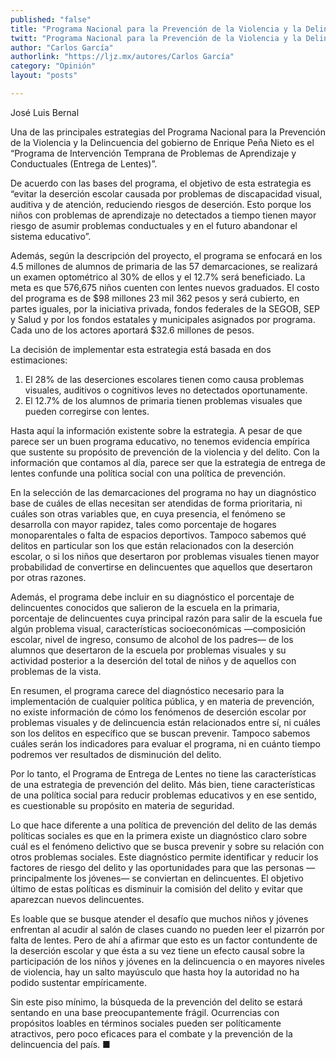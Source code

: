 ```yaml
---
published: "false"
title: "Programa Nacional para la Prevención de la Violencia y la Delincuencia"
twitt: "Programa Nacional para la Prevención de la Violencia y la Delincuencia"
author: "Carlos García"
authorlink: "https://ljz.mx/autores/Carlos García"
category: "Opinión"
layout: "posts"

---
```



José Luis Bernal

Una de las principales estrategias del Programa Nacional para la Prevención
de la Violencia y la Delincuencia del gobierno de Enrique Peña Nieto es el
“Programa de Intervención Temprana de Problemas de Aprendizaje y
Conductuales (Entrega de Lentes)”.

De acuerdo con las bases del programa, el objetivo de esta estrategia es
“evitar la deserción escolar causada por problemas de discapacidad visual,
auditiva y de atención, reduciendo riesgos de deserción. Esto porque los
niños con problemas de aprendizaje no detectados a tiempo tienen mayor
riesgo de asumir problemas conductuales y en el futuro abandonar el sistema
educativo”.

Además, según la descripción del proyecto, el programa se enfocará en los
4.5 millones de alumnos de primaria de las 57 demarcaciones, se realizará
un examen optométrico al 30% de ellos y el 12.7% será beneficiado. La meta
es que 576,675 niños cuenten con lentes nuevos graduados. El costo del
programa es de $98 millones 23 mil 362 pesos y será cubierto, en partes
iguales, por la iniciativa privada, fondos federales de la SEGOB, SEP y
Salud y por los fondos estatales y municipales asignados por programa. Cada
uno de los actores aportará $32.6 millones de pesos.

La decisión de implementar esta estrategia está basada en dos estimaciones:
1) El 28% de las deserciones escolares tienen como causa problemas
visuales, auditivos o cognitivos leves no detectados oportunamente.
2) El 12.7% de los alumnos de primaria tienen problemas visuales que pueden
corregirse con lentes.

Hasta aquí la información existente sobre la estrategia. A pesar de que
parece ser un buen programa educativo, no tenemos evidencia empírica que
sustente su propósito de prevención de la violencia y del delito. Con la
información que contamos al día, parece ser que la estrategia de entrega de
lentes confunde una política social con una política de prevención.

En la selección de las demarcaciones del programa no hay un diagnóstico
base de cuáles de ellas necesitan ser atendidas de forma prioritaria, ni
cuáles son otras variables que, en cuya presencia, el fenómeno se
desarrolla con mayor rapidez, tales como porcentaje de hogares
monoparentales o falta de espacios deportivos. Tampoco sabemos qué delitos
en particular son los que están relacionados con la deserción escolar, o si
los niños que desertaron por problemas visuales tienen mayor probabilidad
de convertirse en delincuentes que aquellos que desertaron por otras
razones.

Además, el programa debe incluir en su diagnóstico el porcentaje de
delincuentes conocidos que salieron de la escuela en la primaria,
porcentaje de delincuentes cuya principal razón para salir de la escuela
fue algún problema visual, características socioeconómicas —composición
escolar, nivel de ingreso, consumo de alcohol de los padres— de los alumnos
que desertaron de la escuela por problemas visuales y su actividad
posterior a la deserción del total de niños y de aquellos con problemas de
la vista.

En resumen, el programa carece del diagnóstico necesario para la
implementación de cualquier política pública, y en materia de prevención,
no existe información de cómo los fenómenos de deserción escolar por
problemas visuales y de delincuencia están relacionados entre sí, ni cuáles
son los delitos en específico que se buscan prevenir. Tampoco sabemos
cuáles serán los indicadores para evaluar el programa, ni en cuánto tiempo
podremos ver resultados de disminución del delito.

Por lo tanto, el Programa de Entrega de Lentes no tiene las características
de una estrategia de prevención del delito. Más bien, tiene características
de una política social para reducir problemas educativos y en ese sentido,
es cuestionable su propósito en materia de seguridad.

Lo que hace diferente a una política de prevención del delito de las demás
políticas sociales es que en la primera existe un diagnóstico claro sobre
cuál es el fenómeno delictivo que se busca prevenir y sobre su relación con
otros problemas sociales. Este diagnóstico permite identificar y reducir
los factores de riesgo del delito y las oportunidades para que las personas
—principalmente  los jóvenes— se conviertan en delincuentes. El objetivo
último de estas políticas es disminuir la comisión del delito y evitar que
aparezcan nuevos delincuentes.

Es loable que se busque atender el desafío que muchos niños y jóvenes
enfrentan al acudir al salón de clases cuando no pueden leer el pizarrón
por falta de lentes. Pero de ahí a afirmar que esto es un factor
contundente de la deserción escolar y que ésta a su vez tiene un efecto
causal sobre la participación de los niños y jóvenes en la delincuencia o
en mayores niveles de violencia, hay un salto mayúsculo que hasta hoy la
autoridad no ha podido sustentar empíricamente.

Sin este piso mínimo, la búsqueda de la prevención del delito se estará
sentando en una base preocupantemente frágil. Ocurrencias con propósitos
loables en términos sociales pueden ser políticamente atractivos, pero poco
eficaces para el combate y la prevención de la delincuencia del país. ■

